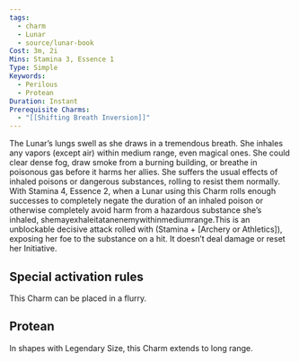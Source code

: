 ```yaml
---
tags:
  - charm
  - Lunar
  - source/lunar-book
Cost: 3m, 2i
Mins: Stamina 3, Essence 1
Type: Simple
Keywords:
  - Perilous
  - Protean
Duration: Instant
Prerequisite Charms:
  - "[[Shifting Breath Inversion]]"
---
```

The Lunar’s lungs swell as she draws in a tremendous breath. She inhales any vapors (except air) within medium range, even magical ones. She could clear dense fog, draw smoke from a burning building, or breathe in poisonous gas before it harms her allies. She suffers the usual effects of inhaled poisons or dangerous substances, rolling to resist them normally. With Stamina 4, Essence 2, when a Lunar using this Charm rolls enough successes to completely negate the duration of an inhaled poison or otherwise completely avoid harm from a hazardous substance she’s inhaled, shemayexhaleitatanenemywithinmediumrange.This is an unblockable decisive attack rolled with (Stamina + [Archery or Athletics]), exposing her foe to the substance on a hit. It doesn’t deal damage or reset her Initiative. 

## Special activation rules

This Charm can be placed in a flurry. 
## Protean 

In shapes with Legendary Size, this Charm extends to long range.